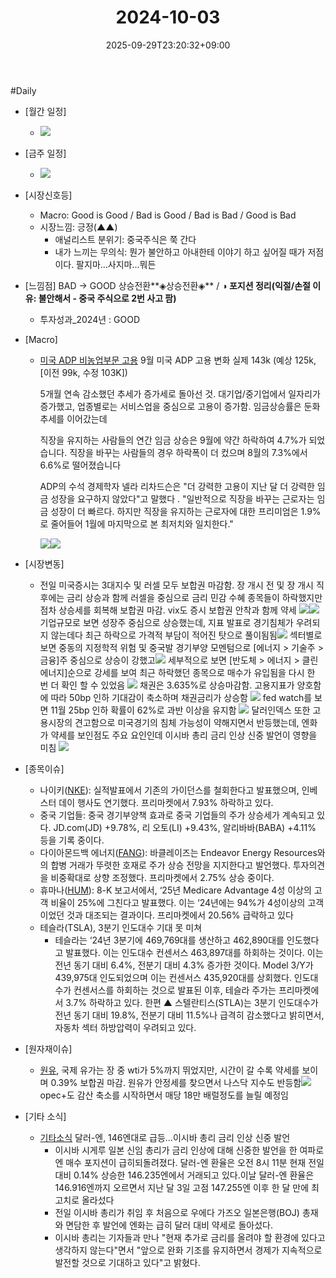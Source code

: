 ﻿---
title: "2024-10-03"
date: 2025-09-29T23:20:32+09:00
lastmod: 2025-10-02T20:04:21+09:00
type: docs
sidebar:
  open: true
weight: 3
---
<div style="display:none">
  <meta property="article:published_time" content="2025-09-29T14:20:32Z" />
  <meta property="article:modified_time" content="2025-10-02T11:04:21Z" />
</div>
#Daily 

- [월간 일정]
	- ![](Pasted%20image%2020240930162755.png)

- [금주 일정]
	- ![](Pasted%20image%2020240930162727.png)

- [시장신호등]
	- Macro: Good is Good / Bad is Good / Bad is Bad / Good is Bad
	- 시장느낌: 긍정(▲▲)
		- 애널리스트 분위기: 중국주식은 쭉 간다
		- 내가 느끼는 무의식: 뭔가 불안하고 아내한테 이야기 하고 싶어질 때가 저점이다. 팔지마...사지마...뭐든

- [느낌점] BAD → GOOD 상승전환**◈상승전환◈** / **◑ 포지션 정리(익절/손절 이유: 불안해서 - 중국 주식으로 2번 사고 팜)**
	- 투자성과_2024년 : GOOD

- [Macro]
	- [미국 ADP 비농업부문 고용](/industry-study/1경제매크로2고용미국-adp-비농업부문-고용/) 9월 미국 ADP 고용 변화 실제 143k (예상 125k, [이전 99k, 수정 103K])
	  
	  5개월 연속 감소했던 추세가 증가세로 돌아선 것. 대기업/중기업에서 일자리가 증가했고, 업종별로는 서비스업을 중심으로 고용이 증가함. 임금상승률은 둔화추세를 이어갔는데 
	  
	  직장을 유지하는 사람들의 연간 임금 상승은 9월에 약간 하락하여 4.7%가 되었습니다. 직장을 바꾸는 사람들의 경우 하락폭이 더 컸으며 8월의 7.3%에서 6.6%로 떨어졌습니다
	  
	  ADP의 수석 경제학자 넬라 리차드슨은 "더 강력한 고용이 지난 달 더 강력한 임금 성장을 요구하지 않았다"고 말했다 . "일반적으로 직장을 바꾸는 근로자는 임금 성장이 더 빠르다. 하지만 직장을 유지하는 근로자에 ​​대한 프리미엄은 1.9%로 줄어들어 1월에 마지막으로 본 최저치와 일치한다."
	  
	  ![](Pasted%20image%2020241002220014.png)![](Pasted%20image%2020241002220936.png)

- [시장변동]
	- 전일 미국증시는 3대지수 및 러셀 모두 보합권 마감함. 장 개시 전 및 장 개시 직후에는 금리 상승과 함께 러셀을 중심으로 금리 민감 수혜 종목들이 하락했지만  점차 상승세를 회복해 보합권 마감. vix도 증시 보합권 안착과 함께 약세 ![](Pasted%20image%2020241003104317.png)![](Pasted%20image%2020241003093433.png)
	  기업규모로 보면 성장주 중심으로 상승했는데, 지표 발표로 경기침체가 우려되지 않는데다 최근 하락으로 가격적 부담이 적어진 탓으로 풀이됨됨![](Pasted%20image%2020241003093419.png)
	  섹터별로 보면 중동의 지정학적 위험 및 중국발 경기부양 모멘텀으로 [에너지 > 기술주 > 금융]주 중심으로 상승이 강했고![](Pasted%20image%2020241003093523.png)
	  세부적으로 보면 [반도체 > 에너지 > 클린에너지]순으로 강세를 보여 최근 하락했던 종목으로 매수가 유입됨을 다시 한 번 더 확인 할 수 있었음
	  ![](Pasted%20image%2020241003093508.png)
	  채권은 3.635%로 상승마감함. 고용지표가 양호함에 따라 50bp 인하 기대감이 축소하며 채권금리가 상승함
	  ![](Pasted%20image%2020241003095021.png)
	  fed watch를 보면 11월 25bp 인하 확률이 62%로 과반 이상을 유지함
	  ![](Pasted%20image%2020241003095129.png)
	  달러인덱스 또한 고용시장의 견고함으로 미국경기의 침체 가능성이 약해지면서 반등했는데, 엔화가 약세를 보인점도 주요 요인인데 이시바 총리 금리 인상 신중 발언이 영향을 미침
	  ![](Pasted%20image%2020241003103615.png)

- [종목이슈]
	- 나이키([NKE](/company-analysis/nke/)): 실적발표에서 기존의 가이던스를 철회한다고 발표했으며, 인베스터 데이 행사도 연기했다. 프리마켓에서 7.93% 하락하고 있다.  
	- 중국 기업들: 중국 경기부양책 효과로 중국 기업들의 주가 상승세가 계속되고 있다. JD.com(JD) +9.78%, 리 오토(LI) +9.43%, 알리바바(BABA) +4.11% 등을 기록 중이다.
	- 다이아몬드백 에너지([FANG](/company-analysis/fang/)): 바클레이즈는 Endeavor Energy Resources와의 합병 거래가 뚜렷한 호재로 주가 상승 전망을 지지한다고 발언했다. 투자의견을 비중확대로 상향 조정했다. 프리마켓에서 2.75% 상승 중이다.
	- 휴마나([HUM](/company-analysis/hum/)): 8-K 보고서에서, ‘25년 Medicare Advantage 4성 이상의 고객 비율이 25%에 그친다고 발표했다. 이는 ‘24년에는 94%가 4성이상의 고객이었던 것과 대조되는 결과이다. 프리마켓에서 20.56% 급락하고 있다
	- 테슬라(TSLA), 3분기 인도대수 기대 못 미쳐
		- 테슬라는 ‘24년 3분기에 469,769대를 생산하고 462,890대를 인도했다고 발표했다. 이는 인도대수 컨센서스 463,897대를 하회하는 것이다.   이는 전년 동기 대비 6.4%, 전분기 대비 4.3% 증가한 것이다.   Model 3/Y가 439,975대 인도되었으며 이는 컨센서스 435,920대를 상회했다.   인도대수가 컨센서스를 하회하는 것으로 발표된 이후, 테슬라 주가는 프리마켓에서 3.7% 하락하고 있다.   한편 ▲ 스텔란티스(STLA)는 3분기 인도대수가 전년 동기 대비 19.8%, 전분기 대비 11.5%나 급격히 감소했다고 밝히면서, 자동차 섹터 하방압력이 우려되고 있다.

- [원자재이슈]
	- [원유](/industry-study/원유/), 국제 유가는 장 중 wti가 5%까지 뛰었지만, 시간이 갈 수록 약세를 보이며 0.39% 보합권 마감. 원유가 안정세를 찾으면서 나스닥 지수도 반등함![](Pasted%20image%2020241003094656.png)
	  opec+도 감산 축소를 시작하면서 매당 18만 배럴정도를 늘릴 예정임

- [기타 소식]
	- [기타소식](/industry-study/기타소식/) 달러-엔, 146엔대로 급등…이시바 총리 금리 인상 신중 발언
		- 이시바 시게루 일본 신임 총리가 금리 인상에 대해 신중한 발언을 한 여파로 엔 매수 포지션이 급히되돌려졌다. 달러-엔 환율은 오전 8시 11분 현재 전일 대비 0.14% 상승한 146.235엔에서 거래되고 있다.이날 달러-엔 환율은 146.916엔까지 오르면서 지난 달 3일 고점 147.255엔 이후 한 달 만에 최고치로 올라섰다
		- 전일 이시바 총리가 취임 후 처음으로 우에다 가즈오 일본은행(BOJ) 총재와 면담한 후 발언에 엔화는 급히 달러 대비 약세로 돌아섰다.     
		- 이시바 총리는 기자들과 만나 "현재 추가로 금리를 올려야 할 환경에 있다고 생각하지 않는다"면서 "앞으로 완화 기조를 유지하면서 경제가 지속적으로 발전할 것으로 기대하고 있다"고 밝혔다.
